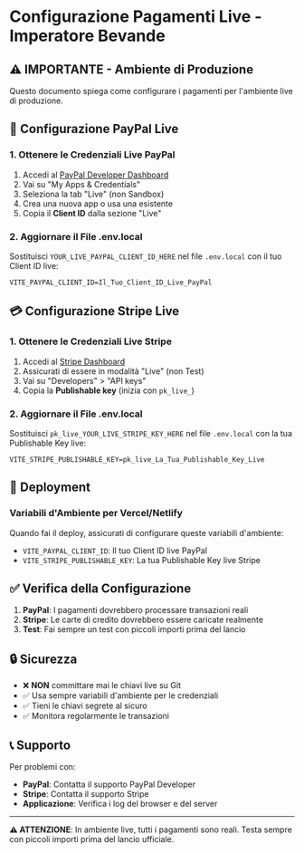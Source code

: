 # Configurazione Pagamenti Live - Imperatore Bevande

## ⚠️ IMPORTANTE - Ambiente di Produzione

Questo documento spiega come configurare i pagamenti per l'ambiente live di produzione.

## 🔧 Configurazione PayPal Live

### 1. Ottenere le Credenziali Live PayPal

1. Accedi al [PayPal Developer Dashboard](https://developer.paypal.com/)
2. Vai su "My Apps & Credentials"
3. Seleziona la tab "Live" (non Sandbox)
4. Crea una nuova app o usa una esistente
5. Copia il **Client ID** dalla sezione "Live"

### 2. Aggiornare il File .env.local

Sostituisci `YOUR_LIVE_PAYPAL_CLIENT_ID_HERE` nel file `.env.local` con il tuo Client ID live:

```env
VITE_PAYPAL_CLIENT_ID=Il_Tuo_Client_ID_Live_PayPal
```

## 💳 Configurazione Stripe Live

### 1. Ottenere le Credenziali Live Stripe

1. Accedi al [Stripe Dashboard](https://dashboard.stripe.com/)
2. Assicurati di essere in modalità "Live" (non Test)
3. Vai su "Developers" > "API keys"
4. Copia la **Publishable key** (inizia con `pk_live_`)

### 2. Aggiornare il File .env.local

Sostituisci `pk_live_YOUR_LIVE_STRIPE_KEY_HERE` nel file `.env.local` con la tua Publishable Key live:

```env
VITE_STRIPE_PUBLISHABLE_KEY=pk_live_La_Tua_Publishable_Key_Live
```

## 🚀 Deployment

### Variabili d'Ambiente per Vercel/Netlify

Quando fai il deploy, assicurati di configurare queste variabili d'ambiente:

- `VITE_PAYPAL_CLIENT_ID`: Il tuo Client ID live PayPal
- `VITE_STRIPE_PUBLISHABLE_KEY`: La tua Publishable Key live Stripe

## ✅ Verifica della Configurazione

1. **PayPal**: I pagamenti dovrebbero processare transazioni reali
2. **Stripe**: Le carte di credito dovrebbero essere caricate realmente
3. **Test**: Fai sempre un test con piccoli importi prima del lancio

## 🔒 Sicurezza

- ❌ **NON** committare mai le chiavi live su Git
- ✅ Usa sempre variabili d'ambiente per le credenziali
- ✅ Tieni le chiavi segrete al sicuro
- ✅ Monitora regolarmente le transazioni

## 📞 Supporto

Per problemi con:
- **PayPal**: Contatta il supporto PayPal Developer
- **Stripe**: Contatta il supporto Stripe
- **Applicazione**: Verifica i log del browser e del server

---

**⚠️ ATTENZIONE**: In ambiente live, tutti i pagamenti sono reali. Testa sempre con piccoli importi prima del lancio ufficiale.